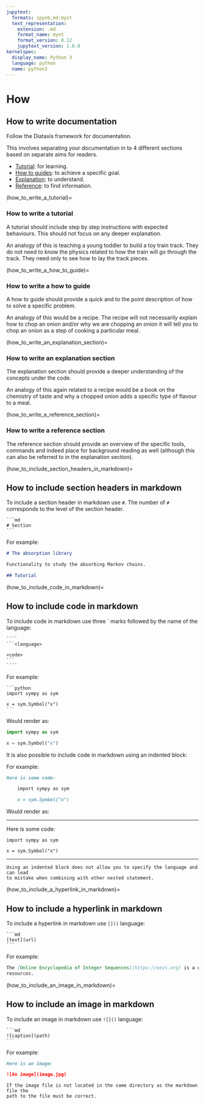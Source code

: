 ```yaml
---
jupytext:
  formats: ipynb,md:myst
  text_representation:
    extension: .md
    format_name: myst
    format_version: 0.12
    jupytext_version: 1.6.0
kernelspec:
  display_name: Python 3
  language: python
  name: python3
---
```


# How

## How to write documentation

Follow the Diataxis framework for documentation.

This involves separating your documentation in to 4 different sections based on
separate aims for readers.

- [Tutorial](how_to_write_a_tutorial): for learning.
- [How to guides](how_to_write_a_how_to_guide): to achieve a specific goal.
- [Explanation](how_to_write_an_explanation_section): to understand.
- [Reference](how_to_write_a_reference_section): to find information.

(how_to_write_a_tutorial)=

### How to write a tutorial

A tutorial should include step by step instructions with expected behaviours.
This should not focus on any deeper explanation.

An analogy of this is teaching a young toddler to build a toy train
track. They do not need to know the physics related to how the train will go
through the track. They need only to see how to lay the track pieces.

(how_to_write_a_how_to_guide)=

### How to write a how to guide

A how to guide should provide a quick and to the point description of how to
solve a specific problem.

An analogy of this would be a recipe. The recipe will not necessarily explain
how to chop an onion and/or why we are chopping an onion it will tell you
to chop an onion as a step of cooking a particular meal.

(how_to_write_an_explanation_section)=

### How to write an explanation section

The explanation section should provide a deeper understanding of the concepts
under the code.

An analogy of this again related to a recipe would be a book on the chemistry of
taste and why a chopped onion adds a specific type of flavour to a meal.

(how_to_write_a_reference_section)=

### How to write a reference section

The reference section should provide an overview of the specific tools, commands
and indeed place for background reading as well (although this can also be
referred to in the explanation section).

(how_to_include_section_headers_in_markdown)=

## How to include section headers in markdown

To include a section header in markdown use `#`. The number of `#` corresponds
to the level of the section header.

````{tip}
```md
# Section
```
````

For example:

```md
# The absorption library

Functionality to study the absorbing Markov chains.

## Tutorial
```

(how_to_include_code_in_markdown)=

## How to include code in markdown

To include code in markdown use three ` marks followed by the name of the
language:

`````{tip}
````
```<language>

<code>
```
````
`````

For example:

````
```python
import sympy as sym

x = sym.Symbol("x")
```
````

Would render as:

```python
import sympy as sym

x = sym.Symbol("x")
```

It is also possible to include code in markdown using an indented block:

For example:

```md
Here is some code:

    import sympy as sym

    x = sym.Symbol("x")
```

Would render as:

---

Here is some code:

    import sympy as sym

    x = sym.Symbol("x")

---

```{attention}
Using an indented block does not allow you to specify the language and can lead
to mistake when combining with other nested statement.
```

(how_to_include_a_hyperlink_in_markdown)=

## How to include a hyperlink in markdown

To include a hyperlink in markdown use `[]()`
language:

````{tip}
```md
[text](url)
```
````

For example:

```md
The [Online Encyclopedia of Integer Sequences](https://oeis.org) is a good resources for studying
resources.
```

(how_to_include_an_image_in_markdown)=

## How to include an image in markdown

To include an image in markdown use `![]()`
language:

````{tip}
```md
![caption](path)
```
````

For example:

```md
Here is an image:

![An image](image.jpg)
```

```{attention}
If the image file is not located in the same directory as the markdown file the
path to the file must be correct.
```
